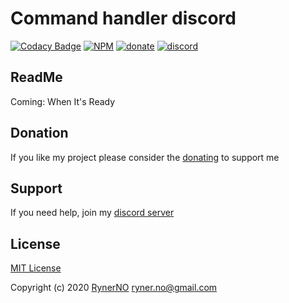   

# Command handler discord
[![Codacy Badge](https://img.shields.io/codacy/grade/c46e10ba89ab4c2c96db08d16f907cae?style=for-the-badge)](https://www.codacy.com/gh/RynerNO/Idea-Of-Evil/dashboard?utm_source=github.com&amp;utm_medium=referral&amp;utm_content=RynerNO/Idea-Of-Evil&amp;utm_campaign=Badge_Grade) [![NPM](https://img.shields.io/github/license/RynerNO/Idea-Of-Evil?style=for-the-badge)](https://github.com/RynerNO/command-handler-discord/blob/master/LICENSE) [![donate](https://img.shields.io/badge/donate-Buy%20me%20a%20beer-FF5E5B?style=for-the-badge)](https://www.donationalerts.com/r/rynerno) [![discord](https://img.shields.io/badge/JOIN-DISCORD-7289DA?style=for-the-badge)](https://discord.gg/75NmVJa)

## ReadMe
Coming: When It's Ready

## Donation

If you like my project please consider the [donating](https://www.donationalerts.com/r/rynerno) to support me

## Support

If you need help, join my [discord server](https://discord.gg/75NmVJa)

## License

[MIT License](https://github.com/RynerNO/command-handler-discord/blob/master/LICENSE)

Copyright (c) 2020 [RynerNO](https://github.com/RynerNO) <ryner.no@gmail.com>
